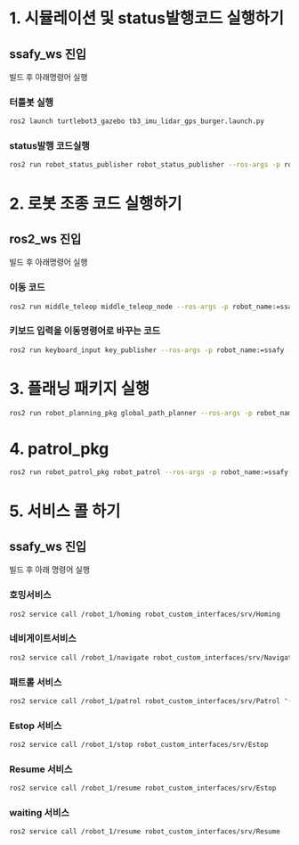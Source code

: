 # 1. 시뮬레이션 및 status발행코드 실행하기

## ssafy_ws 진입

빌드 후 아래명령어 실행


### 터틀봇 실행
```bash
ros2 launch turtlebot3_gazebo tb3_imu_lidar_gps_burger.launch.py
```

### status발행 코드실행
```bash
ros2 run robot_status_publisher robot_status_publisher --ros-args -p robot_name:=ssafy -p robot_number:=1
```

# 2. 로봇 조종 코드 실행하기

## ros2_ws 진입

빌드 후 아래명령어 실행

### 이동 코드
```bash
ros2 run middle_teleop middle_teleop_node --ros-args -p robot_name:=ssafy -p robot_number:=1
```

### 키보드 입력을 이동명령어로 바꾸는 코드
```bash
ros2 run keyboard_input key_publisher --ros-args -p robot_name:=ssafy -p robot_number:=1
```

# 3. 플래닝 패키지 실행


```bash
ros2 run robot_planning_pkg global_path_planner --ros-args -p robot_name:=ssafy -p robot_number:=1
```
# 4. patrol_pkg 
```bash
ros2 run robot_patrol_pkg robot_patrol --ros-args -p robot_name:=ssafy -p robot_number:=1
```

# 5. 서비스 콜 하기

## ssafy_ws 진입

빌드 후 아래 명령어 실행

### 호밍서비스
```bash
ros2 service call /robot_1/homing robot_custom_interfaces/srv/Homing
```

### 네비게이트서비스
```bash
ros2 service call /robot_1/navigate robot_custom_interfaces/srv/Navigate "{goal: {x: 304401.2780476108, y: 3892837.505477577, theta: 0.0}}"
```
                
### 패트롤 서비스
```bash
ros2 service call /robot_1/patrol robot_custom_interfaces/srv/Patrol "{goals: [{x: 304401.2780476108, y: 3892837.505477577, theta: 0.0}, {x: 304417.68651993107, y: 3892838.6313477717, theta: 0.0}, {x: 304417.91822496144, y: 3892850.079599839, theta: 0.0}]}"
```
### Estop 서비스
```bash
ros2 service call /robot_1/stop robot_custom_interfaces/srv/Estop
```

### Resume 서비스
```bash
ros2 service call /robot_1/resume robot_custom_interfaces/srv/Estop
```

### waiting 서비스
```bash
ros2 service call /robot_1/resume robot_custom_interfaces/srv/Resume
```